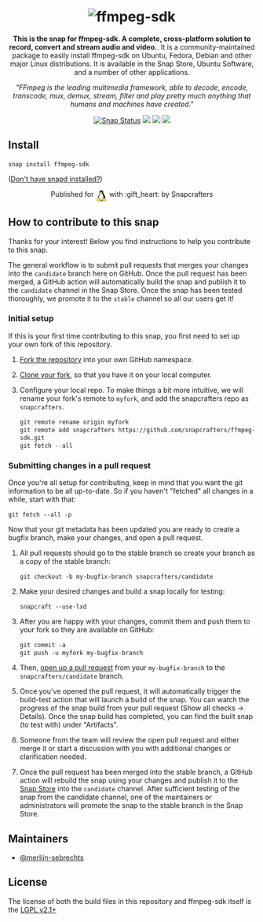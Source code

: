 <h1 align="center">
  <img src="https://upload.wikimedia.org/wikipedia/commons/thumb/5/5f/FFmpeg_Logo_new.svg/640px-FFmpeg_Logo_new.svg.png" alt="ffmpeg-sdk" height="256px">
</h1>

<p align="center"><b>This is the snap for ffmpeg-sdk. A complete, cross-platform solution to record, convert and stream audio and video.</b>. It is a community-maintained package to easily install ffmpeg-sdk on Ubuntu, Fedora, Debian and other major Linux distributions. It is available in the Snap Store, Ubuntu Software, and a number of other applications.</p>

<p align="center"><i>"FFmpeg is the leading multimedia framework, able to decode, encode, transcode, mux, demux, stream, filter and play pretty much anything that humans and machines have created."</i></p>

<p align="center">
<a href="https://snapcraft.io/ffmpeg-sdk"><img src="https://snapcraft.io/ffmpeg-sdk/badge.svg" alt="Snap Status"></a>
<a href="https://github.com/snapcrafters/ffmpeg-sdk/actions/workflows/sync-version-with-upstream.yml"><img src="https://github.com/snapcrafters/ffmpeg-sdk/actions/workflows/sync-version-with-upstream.yml/badge.svg"></a>
<a href="https://github.com/snapcrafters/ffmpeg-sdk/actions/workflows/release-to-candidate.yaml"><img src="https://github.com/snapcrafters/ffmpeg-sdk/actions/workflows/release-to-candidate.yml/badge.svg"></a>
<a href="https://github.com/snapcrafters/ffmpeg-sdk/actions/workflows/promote-to-stable.yml"><img src="https://github.com/snapcrafters/ffmpeg-sdk/actions/workflows/promote-to-stable.yml/badge.svg"></a>
</p>

## Install

```shell
snap install ffmpeg-sdk
```

([Don't have snapd installed?](https://snapcraft.io/docs/core/install))

<p align="center">Published for <img src="https://raw.githubusercontent.com/anythingcodes/slack-emoji-for-techies/gh-pages/emoji/tux.png" align="top" width="24" /> with :gift_heart: by Snapcrafters</p>

## How to contribute to this snap

Thanks for your interest! Below you find instructions to help you contribute to this snap.

The general workflow is to submit pull requests that merges your changes into the `candidate` branch here on GitHub. Once the pull request has been merged, a GitHub action will automatically build the snap and publish it to the `candidate` channel in the Snap Store. Once the snap has been tested thoroughly, we promote it to the `stable` channel so all our users get it!

### Initial setup

If this is your first time contributing to this snap, you first need to set up your own fork of this repository.

1. [Fork the repository](https://docs.github.com/en/github/getting-started-with-github/fork-a-repo) into your own GitHub namespace.
2. [Clone your fork](https://git-scm.com/book/en/v2/Git-Basics-Getting-a-Git-Repository), so that you have it on your local computer.
3. Configure your local repo. To make things a bit more intuitive, we will rename your fork's remote to `myfork`, and add the snapcrafters repo as `snapcrafters`.

   ```shell
   git remote rename origin myfork
   git remote add snapcrafters https://github.com/snapcrafters/ffmpeg-sdk.git
   git fetch --all
   ```

### Submitting changes in a pull request

Once you're all setup for contributing, keep in mind that you want the git information to be all up-to-date. So if you haven't "fetched" all changes in a while, start with that:

```shell
git fetch --all -p
```

Now that your git metadata has been updated you are ready to create a bugfix branch, make your changes, and open a pull request.

1. All pull requests should go to the stable branch so create your branch as a copy of the stable branch:

   ```shell
   git checkout -b my-bugfix-branch snapcrafters/candidate
   ```

2. Make your desired changes and build a snap locally for testing:

   ```shell
   snapcraft --use-lxd
   ```

3. After you are happy with your changes, commit them and push them to your fork so they are available on GitHub:

   ```shell
   git commit -a
   git push -u myfork my-bugfix-branch
   ```

4. Then, [open up a pull request](https://docs.github.com/en/github/collaborating-with-issues-and-pull-requests/about-pull-requests) from your `my-bugfix-branch` to the `snapcrafters/candidate` branch.
5. Once you've opened the pull request, it will automatically trigger the build-test action that will launch a build of the snap. You can watch the progress of the snap build from your pull request (Show all checks -> Details). Once the snap build has completed, you can find the built snap (to test with) under "Artifacts".
6. Someone from the team will review the open pull request and either merge it or start a discussion with you with additional changes or clarification needed.
7. Once the pull request has been merged into the stable branch, a GitHub action will rebuild the snap using your changes and publish it to the [Snap Store](https://snapcraft.io/ffmpeg-sdk) into the `candidate` channel. After sufficient testing of the snap from the candidate channel, one of the maintainers or administrators will promote the snap to the stable branch in the Snap Store.

## Maintainers

- [@merlijn-sebrechts](https://github.com/merlijn-sebrechts/)

## License
The license of both the build files in this repository and ffmpeg-sdk itself is the [LGPL v2.1+](https://github.com/FFmpeg/FFmpeg/blob/master/LICENSE.md)
